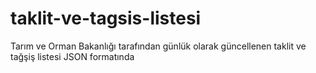 # taklit-ve-tagsis-listesi
Tarım ve Orman Bakanlığı tarafından günlük olarak güncellenen taklit ve tağşiş listesi JSON formatında
